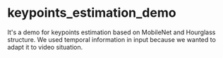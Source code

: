 # keypoints_estimation_demo
It's a demo for keypoints estimation based on MobileNet and Hourglass structure. We used temporal information in input because we wanted to adapt it to video situation.
